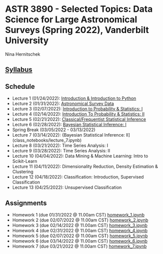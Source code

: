 # ASTR 3890 - Selected Topics: Data Science for Large Astronomical Surveys (Spring 2022), Vanderbilt University

Nina Hernitschek

## [Syllabus](astr3890_syllabus.pdf)

## Schedule

* Lecture 1 (01/24/2022): [Introduction & Introduction to Python](class_notebooks/lecture_1.ipynb)
* Lecture 2 (01/31/2022): [Astronomical Survey Data](class_notebooks/lecture_2.ipynb)
* Lecture 3 (02/07/2022): [Introduction to Probability & Statistics: I](class_notebooks/lecture_3.ipynb)
* Lecture 4 (02/14/2022): [Introduction To Probability & Statistics: II](class_notebooks/lecture_4.ipynb)
* Lecture 5 (02/21/2022): [Classical/Frequentist Statistical Inference](class_notebooks/lecture_5.ipynb)
* Lecture 6 (02/28/2022): [Bayesian Statistical Inference: I](class_notebooks/lecture_6.ipynb)
* Spring Break (03/05/2022 - 03/13/2022)
* Lecture 7 (03/14/2022): {Bayesian Statistical Inference: II](class_notebooks/lecture_7.ipynb)
* Lecture 8 (03/21/2022): Time Series Analysis: I
* Lecture 9 (03/28/2022): Time Series Analysis: II
* Lecture 10 (04/04/2022): Data Mining \& Machine Learning: Intro to Scikit-Learn
* Lecture 11 (04/11/2022): Dimensionality Reduction, Density Estimation & Clustering
* Lecture 12 (04/18/2022): Classification: Introduction, Supervised Classification
* Lecture 13 (04/25/2022): Unsupervised Classification

## Assignments

* Homework 1 (due 01/31/2022 @ 11.00am CST) [homework_1.ipynb](homework_notebooks/homework_1.ipynb)
* Homework 2 (due 02/07/2022 @ 11.00am CST) [homework_2.ipynb](homework_notebooks/homework_2.ipynb)
* Homework 3 (due 02/14/2022 @ 11.00am CST) [homework_3.ipynb](homework_notebooks/homework_3.ipynb)
* Homework 4 (due 02/31/2022 @ 11.00am CST) [homework_4.ipynb](homework_notebooks/homework_4.ipynb)
* Homework 5 (due 02/07/2022 @ 11.00am CST) [homework_5.ipynb](homework_notebooks/homework_5.ipynb)
* Homework 6 (due 03/14/2022 @ 11.00am CST) [homework_6.ipynb](homework_notebooks/homework_6.ipynb)
* Homework 7 (due 03/21/2022 @ 11.00am CST) [homework_7.ipynb](homework_notebooks/homework_7.ipynb)

